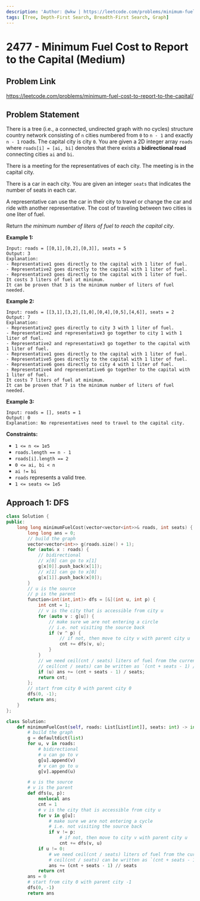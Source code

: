 ```yaml
---
description: 'Author: @wkw | https://leetcode.com/problems/minimum-fuel-cost-to-report-to-the-capital/'
tags: [Tree, Depth-First Search, Breadth-First Search, Graph]
---
```


# 2477 - Minimum Fuel Cost to Report to the Capital (Medium)

## Problem Link

https://leetcode.com/problems/minimum-fuel-cost-to-report-to-the-capital/

## Problem Statement

There is a tree (i.e., a connected, undirected graph with no cycles) structure country network consisting of `n` cities numbered from `0` to `n - 1` and exactly `n - 1` roads. The capital city is city `0`. You are given a 2D integer array `roads` where `roads[i] = [ai, bi]` denotes that there exists a **bidirectional road** connecting cities `ai` and `bi`.

There is a meeting for the representatives of each city. The meeting is in the capital city.

There is a car in each city. You are given an integer `seats` that indicates the number of seats in each car.

A representative can use the car in their city to travel or change the car and ride with another representative. The cost of traveling between two cities is one liter of fuel.

Return _the minimum number of liters of fuel to reach the capital city_.

**Example 1:**

```
Input: roads = [[0,1],[0,2],[0,3]], seats = 5
Output: 3
Explanation:
- Representative1 goes directly to the capital with 1 liter of fuel.
- Representative2 goes directly to the capital with 1 liter of fuel.
- Representative3 goes directly to the capital with 1 liter of fuel.
It costs 3 liters of fuel at minimum.
It can be proven that 3 is the minimum number of liters of fuel needed.
```

**Example 2:**

```
Input: roads = [[3,1],[3,2],[1,0],[0,4],[0,5],[4,6]], seats = 2
Output: 7
Explanation:
- Representative2 goes directly to city 3 with 1 liter of fuel.
- Representative2 and representative3 go together to city 1 with 1 liter of fuel.
- Representative2 and representative3 go together to the capital with 1 liter of fuel.
- Representative1 goes directly to the capital with 1 liter of fuel.
- Representative5 goes directly to the capital with 1 liter of fuel.
- Representative6 goes directly to city 4 with 1 liter of fuel.
- Representative4 and representative6 go together to the capital with 1 liter of fuel.
It costs 7 liters of fuel at minimum.
It can be proven that 7 is the minimum number of liters of fuel needed.
```

**Example 3:**

```
Input: roads = [], seats = 1
Output: 0
Explanation: No representatives need to travel to the capital city.
```

**Constraints:**

- `1 <= n <= 1e5`
- `roads.length == n - 1`
- `roads[i].length == 2`
- `0 <= ai, bi < n`
- `ai != bi`
- `roads` represents a valid tree.
- `1 <= seats <= 1e5`

## Approach 1: DFS

<Tabs>
<TabItem value="cpp" label="C++">
<SolutionAuthor name="@wkw"/>

```cpp
class Solution {
public:
    long long minimumFuelCost(vector<vector<int>>& roads, int seats) {
        long long ans = 0;
        // build the graph
        vector<vector<int>> g(roads.size() + 1);
        for (auto& x : roads) {
            // bidirectional
            // x[0] can go to x[1]
            g[x[0]].push_back(x[1]);
            // x[1] can go to x[0]
            g[x[1]].push_back(x[0]);
        }
        // u is the source
        // p is the parent
        function<int(int,int)> dfs = [&](int u, int p) {
            int cnt = 1;
            // v is the city that is accessible from city u
            for (auto v : g[u]) {
                // make sure we are not entering a circle
                // i.e. not visiting the source back
                if (v ^ p) {
                    // if not, then move to city v with parent city u
                    cnt += dfs(v, u);
                }
            }
            // we need ceil(cnt / seats) liters of fuel from the current city to the parent city
            // ceil(cnt / seats) can be written as `(cnt + seats - 1) / seats`
            if (u) ans += (cnt + seats - 1) / seats;
            return cnt;
        };
        // start from city 0 with parent city 0
        dfs(0, -1);
        return ans;
    }
};
```

</TabItem>

<TabItem value="py" label="Python">
<SolutionAuthor name="@wkw"/>

```py
class Solution:
    def minimumFuelCost(self, roads: List[List[int]], seats: int) -> int:
        # build the graph
        g = defaultdict(list)
        for u, v in roads:
            # bidirectional
            # u can go to v
            g[u].append(v)
            # v can go to u
            g[v].append(u)

        # u is the source
        # v is the parent
        def dfs(u, p):
            nonlocal ans
            cnt = 1
            # v is the city that is accessible from city u
            for v in g[u]:
                # make sure we are not entering a cycle
                # i.e. not visiting the source back
                if v != p:
                    # if not, then move to city v with parent city u
                    cnt += dfs(v, u)
            if u != 0:
                # we need ceil(cnt / seats) liters of fuel from the current city to parent city
                # ceil(cnt / seats) can be written as `(cnt + seats - 1) // seats`
                ans += (cnt + seats - 1) // seats
            return cnt
        ans = 0
        # start from city 0 with parent city -1
        dfs(0, -1)
        return ans
```

</TabItem>
</Tabs>
